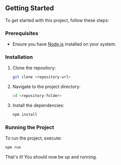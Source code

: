## Getting Started

To get started with this project, follow these steps:

### Prerequisites

- Ensure you have [Node.js](https://nodejs.org/) installed on your system.

### Installation

1. Clone the repository:
   ```bash
   git clone <repository-url>
   ```
2. Navigate to the project directory:
   ```bash
   cd <repository-folder>
   ```
3. Install the dependencies:
   ```bash
   npm install
   ```

### Running the Project

To run the project, execute:
```bash
npm run
```

That's it! You should now be up and running.
